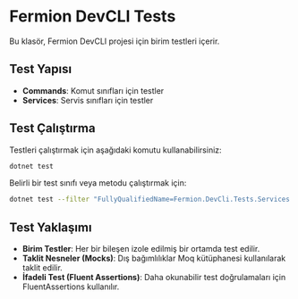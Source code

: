 # Fermion DevCLI Tests

Bu klasör, Fermion DevCLI projesi için birim testleri içerir.

## Test Yapısı

- **Commands**: Komut sınıfları için testler
- **Services**: Servis sınıfları için testler

## Test Çalıştırma

Testleri çalıştırmak için aşağıdaki komutu kullanabilirsiniz:

```bash
dotnet test
```

Belirli bir test sınıfı veya metodu çalıştırmak için:

```bash
dotnet test --filter "FullyQualifiedName=Fermion.DevCli.Tests.Services.PasswordGeneratorServiceTests"
```

## Test Yaklaşımı

- **Birim Testler**: Her bir bileşen izole edilmiş bir ortamda test edilir.
- **Taklit Nesneler (Mocks)**: Dış bağımlılıklar Moq kütüphanesi kullanılarak taklit edilir.
- **İfadeli Test (Fluent Assertions)**: Daha okunabilir test doğrulamaları için FluentAssertions kullanılır.
